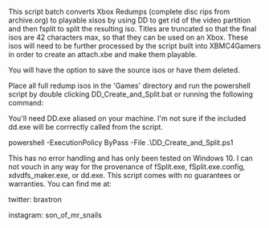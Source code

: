 This script batch converts Xbox Redumps (complete disc rips from archive.org) to playable xisos by using DD to get rid of the video partition and then fsplit to split the resulting iso. Titles are truncated so that the final isos are 42 characters max, so that they can be used on an Xbox. These isos will need to be further processed by the script built into XBMC4Gamers in order to create an attach.xbe and make them playable.

You will have the option to save the source isos or have them deleted.

Place all full redump isos in the 'Games' directory and run the powershell script by double clicking DD_Create_and_Split.bat or running the following command:

You'll need DD.exe aliased on your machine. I'm not sure if the included dd.exe will be corrrectly called from the script.

powershell -ExecutionPolicy ByPass -File .\DD_Create_and_Split.ps1

This has no error handling and has only been tested on Windows 10. I can not vouch in any way for the provenance of fSplit.exe, fSplit.exe.config, xdvdfs_maker.exe, or dd.exe. This script comes with no guarantees or warranties. You can find me at:

twitter: braxtron

instagram: son_of_mr_snails
